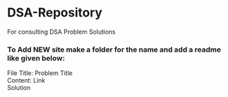 # DSA-Repository
For consulting DSA Problem Solutions

### To Add NEW site make a folder for the name and add a readme like given below:
File Title: Problem Title <br>
Content: Link<br>
Solution
